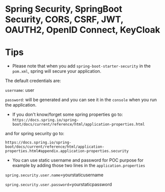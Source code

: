 # Spring Security, SpringBoot Security, CORS, CSRF, JWT, OAUTH2, OpenID Connect, KeyCloak

# Tips

- Please note that when you add `spring-boot-starter-security` in the `pom.xml`, spring will secure your application.

The default credentials are:

`username`: user

`password`: will be generated and you can see it in the `console` when you run the application.

- If you don't know/forget some spring properties go to:  `https://docs.spring.io/spring-boot/docs/current/reference/html/application-properties.html` 

and for spring security go to: 

`https://docs.spring.io/spring-boot/docs/current/reference/html/application-properties.html#appendix.application-properties.security`

- You can use static username and password for POC purpose for example by adding those two lines in the `application.properties`

`spring.security.user.name`=yourstaticusername

`spring.security.user.password`=yourstaticpassword
